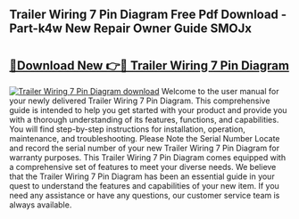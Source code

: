 ## Trailer Wiring 7 Pin Diagram Free Pdf Download - Part-k4w New Repair Owner Guide SMOJx

# <h2><a href="http://dfr5zp.blite.top/?on=Trailer+Wiring+7+Pin+Diagram">🔗Download New 👉🔴 Trailer Wiring 7 Pin Diagram</a></h2>

[![Trailer Wiring 7 Pin Diagram download](https://i.imgur.com/lujVjoI.png)](http://dfr5zp.blite.top/?on=Trailer+Wiring+7+Pin+Diagram)
Welcome to the user manual for your newly delivered Trailer Wiring 7 Pin Diagram. This comprehensive guide is intended to help you get started with your product and provide you with a thorough understanding of its features, functions, and capabilities. You will find step-by-step instructions for installation, operation, maintenance, and troubleshooting. Please Note the Serial Number Locate and record the serial number of your new Trailer Wiring 7 Pin Diagram for warranty purposes. This Trailer Wiring 7 Pin Diagram comes equipped with a comprehensive set of features to meet your diverse needs. We believe that the Trailer Wiring 7 Pin Diagram has been an essential guide in your quest to understand the features and capabilities of your new item. If you need any assistance or have any questions, our customer service team is always available.
